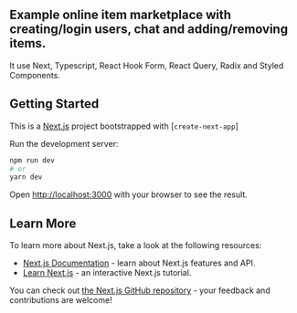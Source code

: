 ## Example online item marketplace with creating/login users, chat and adding/removing items.

It use Next, Typescript, React Hook Form, React Query, Radix and Styled Components.


## Getting Started
This is a [Next.js](https://nextjs.org/) project bootstrapped with [`create-next-app`]

Run the development server:

```bash
npm run dev
# or
yarn dev
```

Open [http://localhost:3000](http://localhost:3000) with your browser to see the result.

## Learn More

To learn more about Next.js, take a look at the following resources:

- [Next.js Documentation](https://nextjs.org/docs) - learn about Next.js features and API.
- [Learn Next.js](https://nextjs.org/learn) - an interactive Next.js tutorial.

You can check out [the Next.js GitHub repository](https://github.com/vercel/next.js/) - your feedback and contributions are welcome!
